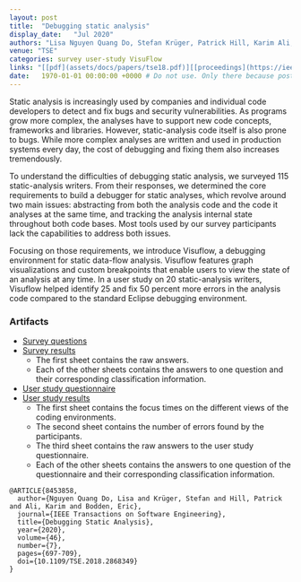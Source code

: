 ```yaml
---
layout: post
title:  "Debugging static analysis"
display_date:   "Jul 2020"
authors: "Lisa Nguyen Quang Do, Stefan Krüger, Patrick Hill, Karim Ali, Eric Bodden"
venue: "TSE"
categories: survey user-study VisuFlow
links: "[[pdf](assets/docs/papers/tse18.pdf)][[proceedings](https://ieeexplore.ieee.org/document/8453858)][[implementation](https://github.com/VisuFlow)]"
date:   1970-01-01 00:00:00 +0000 # Do not use. Only there because posts require a date.
---
```

Static analysis is increasingly used by companies and individual code developers to detect and fix bugs and security vulnerabilities. As programs grow more complex, the analyses have to support new code concepts, frameworks and libraries. However, static-analysis code itself is also prone to bugs. While more complex analyses are written and used in production systems every day, the cost of debugging and fixing them also increases tremendously.

To understand the difficulties of debugging static analysis, we surveyed 115 static-analysis writers. From their responses, we determined the core requirements to build a debugger for static analyses, which revolve around two main issues: abstracting from both the analysis code and the code it analyses at the same time, and tracking the analysis internal state throughout both code bases. Most tools used by our survey participants lack the capabilities to address both issues.

Focusing on those requirements, we introduce Visuflow, a debugging environment for static data-flow analysis. Visuflow features graph visualizations and custom breakpoints that enable users to view the state of an analysis at any time. In a user study on 20 static-analysis writers, Visuflow helped identify 25 and fix 50 percent more errors in the analysis code compared to the standard Eclipse debugging environment.

### Artifacts
- [Survey questions](assets/docs/artifacts/visuflow-survey-questions.pdf)
- [Survey results](assets/docs/artifacts/visuflow-survey-answers.xlsx)
  - The first sheet contains the raw answers.
  - Each of the other sheets contains the answers to one question and their corresponding classification information.
- [User study questionnaire](assets/docs/artifacts/visuflow-study-questionnaire.pdf)
- [User study results](assets/docs/artifacts/visuflow-user-study-results.xlsx)
  - The first sheet contains the focus times on the different views of the coding environments.
  - The second sheet contains the number of errors found by the participants.
  - The third sheet contains the raw answers to the user study questionnaire.
  - Each of the other sheets contains the answers to one question of the questionnaire and their corresponding classification information.


```
@ARTICLE{8453858,
  author={Nguyen Quang Do, Lisa and Krüger, Stefan and Hill, Patrick and Ali, Karim and Bodden, Eric},
  journal={IEEE Transactions on Software Engineering}, 
  title={Debugging Static Analysis}, 
  year={2020},
  volume={46},
  number={7},
  pages={697-709},
  doi={10.1109/TSE.2018.2868349}
}
```
